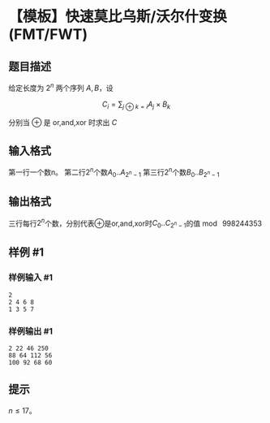 # 【模板】快速莫比乌斯/沃尔什变换 (FMT/FWT)

## 题目描述

给定长度为 $2^n$ 两个序列 $A,B$，设 

$$C_i=\sum_{j\oplus k = i}A_j \times B_k$$

分别当 $\oplus$ 是 or,and,xor 时求出 $C$



## 输入格式

第一行一个数n。
第二行$2^n$个数$A_0..A_{2^n-1}$
第三行$2^n$个数$B_0..B_{2^n-1}$


## 输出格式

三行每行$2^n$个数，分别代表$\oplus$是or,and,xor时$C_0..C_{2^n-1}$的值$\bmod\ 998244353$



## 样例 #1

### 样例输入 #1
```
2
2 4 6 8
1 3 5 7
```

### 样例输出 #1

```
2 22 46 250
88 64 112 56
100 92 68 60
```

## 提示

$n\le 17$。
